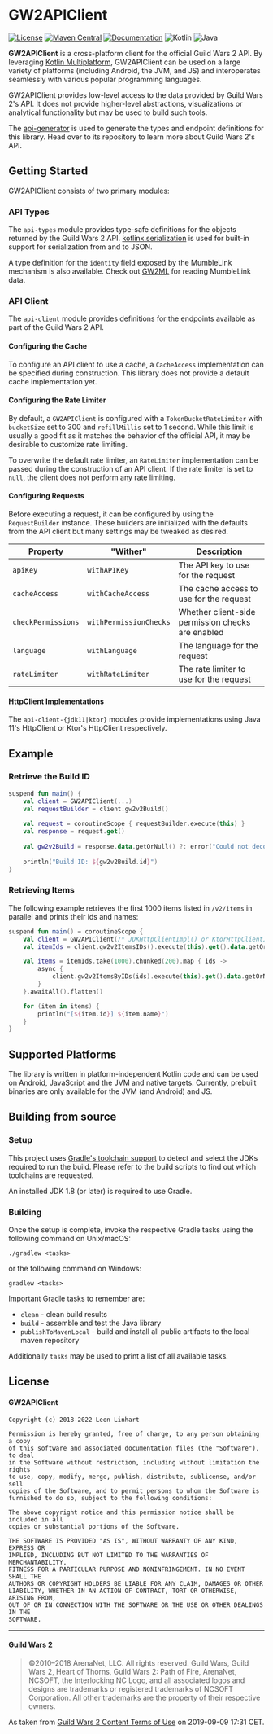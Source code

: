 # GW2APIClient

[![License](https://img.shields.io/badge/license-MIT-green.svg?style=for-the-badge&label=License)](https://github.com/GW2Toolbelt/GW2APIClient/blob/master/LICENSE)
[![Maven Central](https://img.shields.io/maven-central/v/com.gw2tb.gw2api/api-client.svg?style=for-the-badge&label=Maven%20Central)](https://maven-badges.herokuapp.com/maven-central/com.gw2tb.gw2api/api-client)
[![Documentation](https://img.shields.io/maven-central/v/com.gw2tb.gw2api/api-client.svg?style=for-the-badge&label=Documentation&color=blue)](https://gw2toolbelt.github.io/GW2APIClient)
![Kotlin](https://img.shields.io/badge/Kotlin-1%2E7-green.svg?style=for-the-badge&color=a97bff&logo=Kotlin)
![Java](https://img.shields.io/badge/Java-11-green.svg?style=for-the-badge&color=b07219&logo=Java)

**GW2APIClient** is a cross-platform client for the official Guild Wars 2 API.
By leveraging [Kotlin Multiplatform](https://kotlinlang.org/docs/multiplatform.html),
GW2APIClient can be used on a large variety of platforms (including Android, the
JVM, and JS) and interoperates seamlessly with various popular programming
languages.

GW2APIClient provides low-level access to the data provided by Guild Wars 2's
API. It does not provide higher-level abstractions, visualizations or analytical
functionality but may be used to build such tools.

The [api-generator](https://github.com/GW2Toolbelt/api-generator) is used to
generate the types and endpoint definitions for this library. Head over to its
repository to learn more about Guild Wars 2's API.


## Getting Started

GW2APIClient consists of two primary modules:


### API Types

The `api-types` module provides type-safe definitions for the objects returned
by the Guild Wars 2 API. [kotlinx.serialization](https://github.com/Kotlin/kotlinx.serialization)
is used for built-in support for serialization from and to JSON.

A type definition for the `identity` field exposed by the MumbleLink mechanism
is also available. Check out [GW2ML](https://github.com/GW2ToolBelt/GW2ML) for
reading MumbleLink data.


### API Client

The `api-client` module provides definitions for the endpoints available as part
of the Guild Wars 2 API.


#### Configuring the Cache

To configure an API client to use a cache, a `CacheAccess` implementation can be
specified during construction. This library does not provide a default cache
implementation yet.


#### Configuring the Rate Limiter

By default, a `GW2APIClient` is configured with a `TokenBucketRateLimiter` with
`bucketSize` set to 300 and `refillMillis` set to 1 second. While this limit is
usually a good fit as it matches the behavior of the official API, it may be
desirable to customize rate limiting.

To overwrite the default rate limiter, an `RateLimiter` implementation can be
passed during the construction of an API client. If the rate limiter is set to
`null`, the client does not perform any rate limiting.


#### Configuring Requests

Before executing a request, it can be configured by using the `RequestBuilder`
instance. These builders are initialized with the defaults from the API client
but many settings may be tweaked as desired.

| Property           | "Wither"               | Description                                                 |
|--------------------|------------------------|-------------------------------------------------------------|
| `apiKey`           | `withAPIKey`           | The API key to use for the request                          |
| `cacheAccess`      | `withCacheAccess`      | The cache access to use for the request                     |
| `checkPermissions` | `withPermissionChecks` | Whether client-side permission checks are enabled           |
| `language`         | `withLanguage`         | The language for the request                                |
| `rateLimiter`      | `withRateLimiter`      | The rate limiter to use for the request                     |


#### HttpClient Implementations

The `api-client-{jdk11|ktor}` modules provide implementations using Java 11's
HttpClient or Ktor's HttpClient respectively.


## Example

### Retrieve the Build ID

```kotlin
suspend fun main() {
    val client = GW2APIClient(...)
    val requestBuilder = client.gw2v2Build()
    
    val request = coroutineScope { requestBuilder.execute(this) }
    val response = request.get()
    
    val gw2v2Build = response.data.getOrNull() ?: error("Could not decode request")
    
    println("Build ID: ${gw2v2Build.id}")    
}
```

### Retrieving Items

The following example retrieves the first 1000 items listed in `/v2/items` in
parallel and prints their ids and names:

```kotlin
suspend fun main() = coroutineScope {
    val client = GW2APIClient(/* JDKHttpClientImpl() or KtorHttpClientImpl() */)
    val itemIds = client.gw2v2ItemsIDs().execute(this).get().data.getOrNull() ?: error("Failed to fetch item IDs.")

    val items = itemIds.take(1000).chunked(200).map { ids ->
        async {
            client.gw2v2ItemsByIDs(ids).execute(this).get().data.getOrNull() ?: error("Request failed.")
        }
    }.awaitAll().flatten()

    for (item in items) {
        println("[${item.id}] ${item.name}")
    }
}
```


## Supported Platforms

The library is written in platform-independent Kotlin code and can be used on
Android, JavaScript and the JVM and native targets. Currently, prebuilt binaries
are only available for the JVM (and Android) and JS.


## Building from source

### Setup

This project uses [Gradle's toolchain support](https://docs.gradle.org/8.7/userguide/toolchains.html)
to detect and select the JDKs required to run the build. Please refer to the
build scripts to find out which toolchains are requested.

An installed JDK 1.8 (or later) is required to use Gradle.

### Building

Once the setup is complete, invoke the respective Gradle tasks using the
following command on Unix/macOS:

    ./gradlew <tasks>
    
or the following command on Windows:

    gradlew <tasks>
    
Important Gradle tasks to remember are:
- `clean`                   - clean build results
- `build`                   - assemble and test the Java library
- `publishToMavenLocal`     - build and install all public artifacts to the
                              local maven repository

Additionally `tasks` may be used to print a list of all available tasks.


## License

#### GW2APIClient

```
Copyright (c) 2018-2022 Leon Linhart

Permission is hereby granted, free of charge, to any person obtaining a copy
of this software and associated documentation files (the "Software"), to deal
in the Software without restriction, including without limitation the rights
to use, copy, modify, merge, publish, distribute, sublicense, and/or sell
copies of the Software, and to permit persons to whom the Software is
furnished to do so, subject to the following conditions:

The above copyright notice and this permission notice shall be included in all
copies or substantial portions of the Software.

THE SOFTWARE IS PROVIDED "AS IS", WITHOUT WARRANTY OF ANY KIND, EXPRESS OR
IMPLIED, INCLUDING BUT NOT LIMITED TO THE WARRANTIES OF MERCHANTABILITY,
FITNESS FOR A PARTICULAR PURPOSE AND NONINFRINGEMENT. IN NO EVENT SHALL THE
AUTHORS OR COPYRIGHT HOLDERS BE LIABLE FOR ANY CLAIM, DAMAGES OR OTHER
LIABILITY, WHETHER IN AN ACTION OF CONTRACT, TORT OR OTHERWISE, ARISING FROM,
OUT OF OR IN CONNECTION WITH THE SOFTWARE OR THE USE OR OTHER DEALINGS IN THE
SOFTWARE.
```

--------------------------------------------------------------------------------

#### Guild Wars 2

> ©2010–2018 ArenaNet, LLC. All rights reserved. Guild Wars, Guild Wars 2, Heart
of Thorns, Guild Wars 2: Path of Fire, ArenaNet, NCSOFT, the Interlocking NC
Logo, and all associated logos and designs are trademarks or registered
trademarks of NCSOFT Corporation. All other trademarks are the property of their
respective owners.

As taken from [Guild Wars 2 Content Terms of Use](https://www.guildwars2.com/en/legal/guild-wars-2-content-terms-of-use/)
on 2019-09-09 17:31 CET.